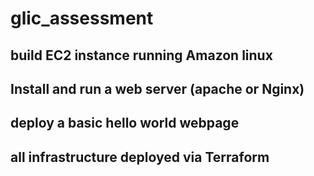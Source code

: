 # glic_assessment

## build EC2 instance running Amazon linux

## Install and run a web server (apache or Nginx)

## deploy a basic hello world webpage

## all infrastructure deployed via Terraform
